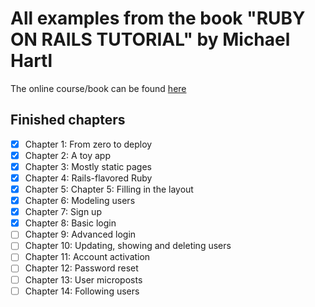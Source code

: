 # All examples from the book "RUBY ON RAILS TUTORIAL" by Michael Hartl
The online course/book can be found [here](https://www.railstutorial.org/book)
## Finished chapters
- [x] Chapter 1: From zero to deploy
- [x] Chapter 2: A toy app
- [x] Chapter 3: Mostly static pages
- [x] Chapter 4: Rails-flavored Ruby
- [x] Chapter 5: Chapter 5: Filling in the layout
- [x] Chapter 6: Modeling users
- [x] Chapter 7: Sign up
- [x] Chapter 8: Basic login
- [ ] Chapter 9: Advanced login
- [ ] Chapter 10: Updating, showing and deleting users
- [ ] Chapter 11: Account activation
- [ ] Chapter 12: Password reset
- [ ] Chapter 13: User microposts
- [ ] Chapter 14: Following users
